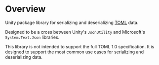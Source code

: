 # Overview

Unity package library for serializing and deserializing [TOML](https://toml.io/en/) data.

Designed to be a cross between Unity's `JsonUtility` and Microsoft's `System.Text.Json` libraries.

This library is not intended to support the full TOML 1.0 specification.
It is designed to support the most common use cases for serializing and deserializing data.
